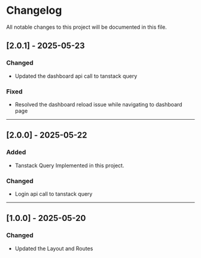 # Changelog

All notable changes to this project will be documented in this file.

## [2.0.1] - 2025-05-23

### Changed

- Updated the dashboard api call to tanstack query

### Fixed

- Resolved the dashboard reload issue while navigating to dashboard page

---

## [2.0.0] - 2025-05-22

### Added

- Tanstack Query Implemented in this project.

### Changed

- Login api call to tanstack query

---

## [1.0.0] - 2025-05-20

### Changed

- Updated the Layout and Routes
